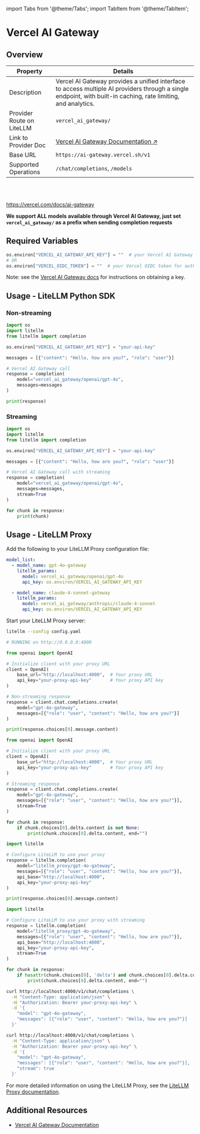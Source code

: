 import Tabs from '@theme/Tabs';
import TabItem from '@theme/TabItem';

# Vercel AI Gateway

## Overview

| Property | Details |
|-------|-------|
| Description | Vercel AI Gateway provides a unified interface to access multiple AI providers through a single endpoint, with built-in caching, rate limiting, and analytics. |
| Provider Route on LiteLLM | `vercel_ai_gateway/` |
| Link to Provider Doc | [Vercel AI Gateway Documentation ↗](https://vercel.com/docs/ai-gateway) |
| Base URL | `https://ai-gateway.vercel.sh/v1` |
| Supported Operations | `/chat/completions`, `/models` |

<br />
<br />

https://vercel.com/docs/ai-gateway

**We support ALL models available through Vercel AI Gateway, just set `vercel_ai_gateway/` as a prefix when sending completion requests**

## Required Variables

```python showLineNumbers title="Environment Variables"
os.environ["VERCEL_AI_GATEWAY_API_KEY"] = ""  # your Vercel AI Gateway API key
# OR
os.environ["VERCEL_OIDC_TOKEN"] = ""  # your Vercel OIDC token for authentication
```

Note: see the [Vercel AI Gateway docs](https://vercel.com/docs/ai-gateway#using-the-ai-gateway-with-an-api-key) for instructions on obtaining a key.

## Usage - LiteLLM Python SDK

### Non-streaming

```python showLineNumbers title="Vercel AI Gateway Non-streaming Completion"
import os
import litellm
from litellm import completion

os.environ["VERCEL_AI_GATEWAY_API_KEY"] = "your-api-key"

messages = [{"content": "Hello, how are you?", "role": "user"}]

# Vercel AI Gateway call
response = completion(
    model="vercel_ai_gateway/openai/gpt-4o", 
    messages=messages
)

print(response)
```

### Streaming

```python showLineNumbers title="Vercel AI Gateway Streaming Completion"
import os
import litellm
from litellm import completion

os.environ["VERCEL_AI_GATEWAY_API_KEY"] = "your-api-key"

messages = [{"content": "Hello, how are you?", "role": "user"}]

# Vercel AI Gateway call with streaming
response = completion(
    model="vercel_ai_gateway/openai/gpt-4o", 
    messages=messages,
    stream=True
)

for chunk in response:
    print(chunk)
```

## Usage - LiteLLM Proxy

Add the following to your LiteLLM Proxy configuration file:

```yaml showLineNumbers title="config.yaml"
model_list:
  - model_name: gpt-4o-gateway
    litellm_params:
      model: vercel_ai_gateway/openai/gpt-4o
      api_key: os.environ/VERCEL_AI_GATEWAY_API_KEY

  - model_name: claude-4-sonnet-gateway
    litellm_params:
      model: vercel_ai_gateway/anthropic/claude-4-sonnet
      api_key: os.environ/VERCEL_AI_GATEWAY_API_KEY
```

Start your LiteLLM Proxy server:

```bash showLineNumbers title="Start LiteLLM Proxy"
litellm --config config.yaml

# RUNNING on http://0.0.0.0:4000
```

<Tabs>
<TabItem value="openai-sdk" label="OpenAI SDK">

```python showLineNumbers title="Vercel AI Gateway via Proxy - Non-streaming"
from openai import OpenAI

# Initialize client with your proxy URL
client = OpenAI(
    base_url="http://localhost:4000",  # Your proxy URL
    api_key="your-proxy-api-key"       # Your proxy API key
)

# Non-streaming response
response = client.chat.completions.create(
    model="gpt-4o-gateway",
    messages=[{"role": "user", "content": "Hello, how are you?"}]
)

print(response.choices[0].message.content)
```

```python showLineNumbers title="Vercel AI Gateway via Proxy - Streaming"
from openai import OpenAI

# Initialize client with your proxy URL
client = OpenAI(
    base_url="http://localhost:4000",  # Your proxy URL
    api_key="your-proxy-api-key"       # Your proxy API key
)

# Streaming response
response = client.chat.completions.create(
    model="gpt-4o-gateway",
    messages=[{"role": "user", "content": "Hello, how are you?"}],
    stream=True
)

for chunk in response:
    if chunk.choices[0].delta.content is not None:
        print(chunk.choices[0].delta.content, end="")
```

</TabItem>

<TabItem value="litellm-sdk" label="LiteLLM SDK">

```python showLineNumbers title="Vercel AI Gateway via Proxy - LiteLLM SDK"
import litellm

# Configure LiteLLM to use your proxy
response = litellm.completion(
    model="litellm_proxy/gpt-4o-gateway",
    messages=[{"role": "user", "content": "Hello, how are you?"}],
    api_base="http://localhost:4000",
    api_key="your-proxy-api-key"
)

print(response.choices[0].message.content)
```

```python showLineNumbers title="Vercel AI Gateway via Proxy - LiteLLM SDK Streaming"
import litellm

# Configure LiteLLM to use your proxy with streaming
response = litellm.completion(
    model="litellm_proxy/gpt-4o-gateway",
    messages=[{"role": "user", "content": "Hello, how are you?"}],
    api_base="http://localhost:4000",
    api_key="your-proxy-api-key",
    stream=True
)

for chunk in response:
    if hasattr(chunk.choices[0], 'delta') and chunk.choices[0].delta.content is not None:
        print(chunk.choices[0].delta.content, end="")
```

</TabItem>

<TabItem value="curl" label="cURL">

```bash showLineNumbers title="Vercel AI Gateway via Proxy - cURL"
curl http://localhost:4000/v1/chat/completions \
  -H "Content-Type: application/json" \
  -H "Authorization: Bearer your-proxy-api-key" \
  -d '{
    "model": "gpt-4o-gateway",
    "messages": [{"role": "user", "content": "Hello, how are you?"}]
  }'
```

```bash showLineNumbers title="Vercel AI Gateway via Proxy - cURL Streaming"
curl http://localhost:4000/v1/chat/completions \
  -H "Content-Type: application/json" \
  -H "Authorization: Bearer your-proxy-api-key" \
  -d '{
    "model": "gpt-4o-gateway",
    "messages": [{"role": "user", "content": "Hello, how are you?"}],
    "stream": true
  }'
```

</TabItem>
</Tabs>

For more detailed information on using the LiteLLM Proxy, see the [LiteLLM Proxy documentation](../providers/litellm_proxy).

## Additional Resources

- [Vercel AI Gateway Documentation](https://vercel.com/docs/ai-gateway)
